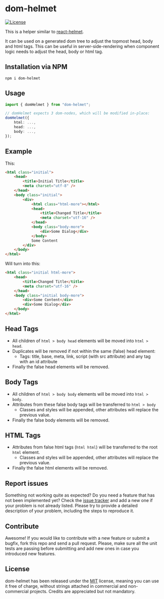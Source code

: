 # dom-helmet

[![License](https://img.shields.io/badge/License-MIT-blue.svg)](https://github.com/Lusito/tsx-dom/blob/master/LICENSE)

This is a helper similar to [react-helmet](https://github.com/nfl/react-helmet).

It can be used on a generated dom tree to adjust the topmost head, body and html tags.
This can be useful in server-side-rendering when component logic needs to adjust the head, body or html tag.

## Installation via NPM

```npm i dom-helmet```

## Usage

```ts
import { domHelmet } from "dom-helmet";

// domHelmet expects 3 dom-nodes, which will be modified in-place:
domHelmet({
    html: ...,
    head: ...,
    body: ...,
});
```

## Example

This:

```html
<html class="initial">
    <head>
        <title>Initial Title</title>
        <meta charset="utf-8" />
    </head>
    <body class="initial">
        <div>
            <html class="html-more"></html>
            <head>
                <title>Changed Title</title>
                <meta charset="utf-16" />
            </head>
            <body class="body-more">
                <div>Some Dialog</div>
            </body>
            Some Content
        </div>
    </body>
</html>
```

Will turn into this:

```html
<html class="initial html-more">
    <head>
        <title>Changed Title</title>
        <meta charset="utf-16" />
    </head>
    <body class="initial body-more">
        <div>Some Content</div>
        <div>Some Dialog</div>
    </body>
</html>
```

## Head Tags

-   All children of `html > body head` elements will be moved into `html > head`.
-   Duplicates will be removed if not within the same (false) head element:
    -   Tags: title, base, meta, link, script (with src attribute) and any tag with an id attribute
-   Finally the false head elements will be removed.

## Body Tags

-   All children of `html > body body` elements will be moved into `html > body`.
-   Attributes from these false body tags will be transferred to `html > body`
    -   Classes and styles will be appended, other attributes will replace the previous value.
-   Finally the false body elements will be removed.

## HTML Tags

-   Attributes from false html tags (`html html`) will be transferred to the root `html` element.
    -   Classes and styles will be appended, other attributes will replace the previous value.
-   Finally the false html elements will be removed.

## Report issues

Something not working quite as expected? Do you need a feature that has not been implemented yet? Check the [issue tracker](https://github.com/Lusito/tsx-dom/issues) and add a new one if your problem is not already listed. Please try to provide a detailed description of your problem, including the steps to reproduce it.

## Contribute

Awesome! If you would like to contribute with a new feature or submit a bugfix, fork this repo and send a pull request. Please, make sure all the unit tests are passing before submitting and add new ones in case you introduced new features.

## License

dom-helmet has been released under the [MIT](https://github.com/Lusito/tsx-dom/blob/master/LICENSE) license, meaning you
can use it free of charge, without strings attached in commercial and non-commercial projects. Credits are appreciated but not mandatory.
